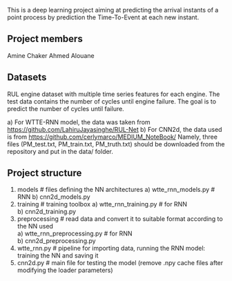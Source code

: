 This is a deep learning project aiming at predicting the arrival instants of a point process by prediction the Time-To-Event at each new instant.

## Project members
Amine Chaker
Ahmed Alouane

## Datasets
RUL engine dataset with multiple time series features for each engine. The test data contains the number of cycles until engine failure. The goal is to predict the number of cycles until failure.

a) For WTTE-RNN model, the data was taken from https://github.com/LahiruJayasinghe/RUL-Net
b) For CNN2d, the data used is from 
https://github.com/cerlymarco/MEDIUM_NoteBook/
Namely, three files (PM_test.txt, PM_train.txt, PM_truth.txt) should be downloaded from the repository and put in the data/ folder.

## Project structure  
1) models  # files defining the NN architectures
    a) wtte_rnn_models.py  # RNN
    b) cnn2d_models.py
2) training  # training toolbox
    a) wtte_rnn_training.py  # for RNN  
    b) cnn2d_training.py
3) preprocessing   # read data and convert it to suitable format according to the NN used  
    a) wtte_rnn_preprocessing.py   # for RNN  
    b) cnn2d_preprocessing.py
4) wtte_rnn.py   # pipeline for importing data, running the RNN model: training the NN and saving it  
5) cnn2d.py # main file for testing the model (remove .npy cache files after modifying the loader parameters)
